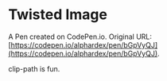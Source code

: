 # Twisted Image

A Pen created on CodePen.io. Original URL: [https://codepen.io/alphardex/pen/bGpVyQJ](https://codepen.io/alphardex/pen/bGpVyQJ).

clip-path is fun.
